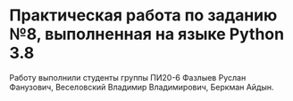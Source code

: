 # Практическая работа по заданию №8, выполненная на языке Python 3.8

Работу выполнили студенты группы ПИ20-6
Фазлыев Руслан Фанузович, Веселовский Владимир Владимирович, Беркман Айдын.
